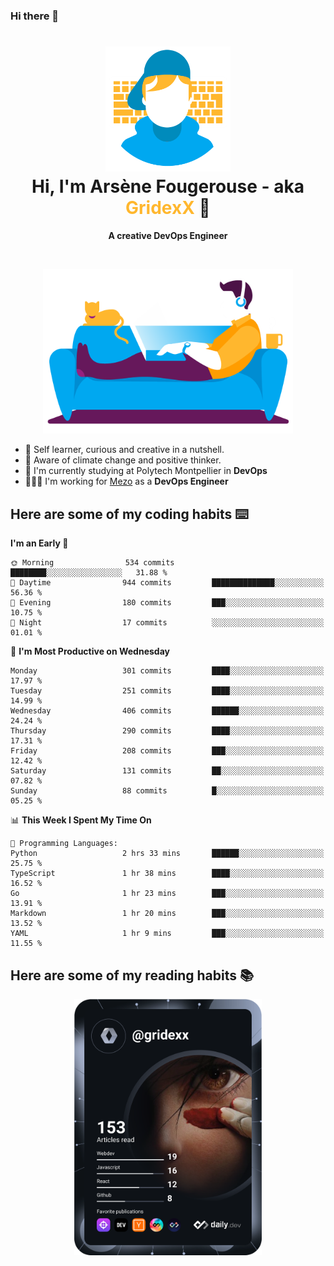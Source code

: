 ### Hi there 👋

<!--
**GridexX/gridexx** is a ✨ _special_ ✨ repository because its `README.md` (this file) appears on your GitHub profile.

Here are some ideas to get you started:

- 🔭 I’m currently working on ...
- 🌱 I’m currently learning ...
- 👯 I’m looking to collaborate on ...
- 🤔 I’m looking for help with ...
- 💬 Ask me about ...
- 📫 How to reach me: ...
- 😄 Pronouns: ...
- ⚡ Fun fact: ...
-->


<!-- Header -->
<h1 align="center">
  <img src="./images/user_profile.png" width="200">
  <br>
  Hi, I'm Arsène Fougerouse - aka <span style="color:#ffb72e">GridexX</span> 👋
</h1>


<p align="center">
  <b>A creative DevOps Engineer </b>
</p>
<br/>
<p align="center">
  <img src="./images/man_couch.png" width="400">
</p>

- 🎨 Self learner, curious and creative in a nutshell. 
- 🌱 Aware of climate change and positive thinker.
- 📕 I'm currently studying at Polytech Montpellier in **DevOps**
- 👨🏻‍💻 I'm working for [Mezo](https://meso-lr.umontpellier.fr/) as a **DevOps Engineer**


## Here are some of my coding habits ⌨️

<!-- Add a section about tech and Ops stack
  Like this one : https://github.com/Xanthus58#-tech-stack
-->
<!--START_SECTION:waka-->
**I'm an Early 🐤** 

```text
🌞 Morning                534 commits         ████████░░░░░░░░░░░░░░░░░   31.88 % 
🌆 Daytime                944 commits         ██████████████░░░░░░░░░░░   56.36 % 
🌃 Evening                180 commits         ███░░░░░░░░░░░░░░░░░░░░░░   10.75 % 
🌙 Night                  17 commits          ░░░░░░░░░░░░░░░░░░░░░░░░░   01.01 % 
```
📅 **I'm Most Productive on Wednesday** 

```text
Monday                   301 commits         ████░░░░░░░░░░░░░░░░░░░░░   17.97 % 
Tuesday                  251 commits         ████░░░░░░░░░░░░░░░░░░░░░   14.99 % 
Wednesday                406 commits         ██████░░░░░░░░░░░░░░░░░░░   24.24 % 
Thursday                 290 commits         ████░░░░░░░░░░░░░░░░░░░░░   17.31 % 
Friday                   208 commits         ███░░░░░░░░░░░░░░░░░░░░░░   12.42 % 
Saturday                 131 commits         ██░░░░░░░░░░░░░░░░░░░░░░░   07.82 % 
Sunday                   88 commits          █░░░░░░░░░░░░░░░░░░░░░░░░   05.25 % 
```


📊 **This Week I Spent My Time On** 

```text
💬 Programming Languages: 
Python                   2 hrs 33 mins       ██████░░░░░░░░░░░░░░░░░░░   25.75 % 
TypeScript               1 hr 38 mins        ████░░░░░░░░░░░░░░░░░░░░░   16.52 % 
Go                       1 hr 23 mins        ███░░░░░░░░░░░░░░░░░░░░░░   13.91 % 
Markdown                 1 hr 20 mins        ███░░░░░░░░░░░░░░░░░░░░░░   13.52 % 
YAML                     1 hr 9 mins         ███░░░░░░░░░░░░░░░░░░░░░░   11.55 % 
```


<!--END_SECTION:waka-->

## Here are some of my reading habits 📚
<div  align="center">
  <img src="./images/devcard.svg" width="300">
</div>
